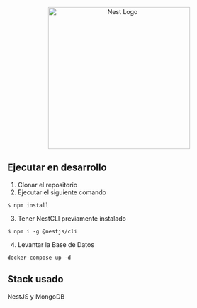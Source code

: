 <p align="center">
  <a href="http://nestjs.com/" target="blank"><img src="https://nestjs.com/img/logo_text.svg" width="320" alt="Nest Logo" /></a>
</p>

## Ejecutar en desarrollo

1. Clonar el repositorio
2. Ejecutar el siguiente comando

```
$ npm install
```
3. Tener NestCLI previamente instalado

```
$ npm i -g @nestjs/cli
```

4. Levantar la Base de Datos

```
docker-compose up -d
```

## Stack usado
NestJS y
MongoDB